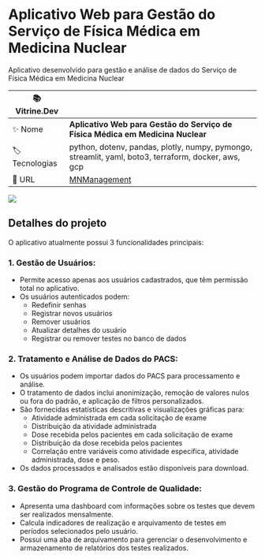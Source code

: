 # Aplicativo Web para Gestão do Serviço de Física Médica em Medicina Nuclear

Aplicativo desenvolvido para gestão e análise de dados do Serviço de Física Médica em Medicina Nuclear

| :books: Vitrine.Dev |     |
| -------------  | --- |
| :sparkles: Nome        | **Aplicativo Web para Gestão do Serviço de Física Médica em Medicina Nuclear**
| :label: Tecnologias | python, dotenv, pandas, plotly, numpy, pymongo, streamlit, yaml, boto3, terraform, docker, aws, gcp
| :rocket: URL         | [MNManagement](https://mnmanagement-xnb7n2zcnq-uc.a.run.app)

<!-- Inserir imagem com a #vitrinedev ao final do link -->
![](https://vitrinedev.s3.amazonaws.com/fmmnmanagement.png#vitrinedev)

## Detalhes do projeto

O aplicativo atualmente possui 3 funcionalidades principais:

### 1. Gestão de Usuários:
   - Permite acesso apenas aos usuários cadastrados, que têm permissão total no aplicativo.
   - Os usuários autenticados podem:
     - Redefinir senhas
     - Registrar novos usuários
     - Remover usuários
     - Atualizar detalhes do usuário
     - Registrar ou remover testes no banco de dados

### 2. Tratamento e Análise de Dados do PACS:
   - Os usuários podem importar dados do PACS para processamento e análise.
   - O tratamento de dados inclui anonimização, remoção de valores nulos ou fora do padrão, e aplicação de filtros personalizados.
   - São fornecidas estatísticas descritivas e visualizações gráficas para:
     - Atividade administrada em cada solicitação de exame
     - Distribuição da atividade administrada
     - Dose recebida pelos pacientes em cada solicitação de exame
     - Distribuição da dose recebida pelos pacientes
     - Correlação entre variáveis como atividade específica, atividade administrada, dose e peso.
   - Os dados processados e analisados estão disponíveis para download.

### 3. Gestão do Programa de Controle de Qualidade:
   - Apresenta uma dashboard com informações sobre os testes que devem ser realizados mensalmente.
   - Calcula indicadores de realização e arquivamento de testes em períodos selecionados pelo usuário.
   - Possui uma aba de arquivamento para gerenciar o desenvolvimento e armazenamento de relatórios dos testes realizados.
